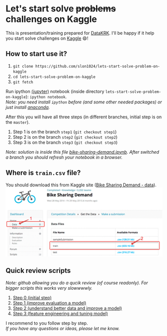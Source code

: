 # Let's start solve ~~problems~~ challenges on Kaggle
This is presentation/training prepared for [DataKRK](http://www.meetup.com/datakrk/events/225441503/).
I'll be happy if it help you start solve challenges on [Kaggle](http://kaggle.com) :smile:!

## How to start use it?
1. `git clone https://github.com/slon1024/lets-start-solve-problem-on-kaggle`
2. `cd lets-start-solve-problem-on-kaggle`
3. `git fetch`

Run ipython [(jupyter)](https://jupyter.org/) notebook (inside directory `lets-start-solve-problem-on-kaggle`):
`ipython notebook`.  
*Note: you need install `ipython` before (and some other needed packages) or just install [anaconda](https://www.continuum.io/downloads).*

After this you will have all three steps (in different branches, initial step is on the `master`).

1. Step 1 is on the branch `step1` (`git checkout step1`)  
2. Step 2 is on the branch `step2` (`git checkout step2`)  
3. Step 3 is on the branch `step3` (`git checkout step3`)  

*Note: solution is inside this file [bike-sharing-demand.ipynb](https://github.com/slon1024/lets-start-solve-problem-on-kaggle/blob/master/bike-sharing-demand.ipynb). After switched a branch you should refresh your notebook in a browser.*

## Where is `train.csv` file?
You should download this from Kaggle site ([Bike Sharing Demand - data](https://www.kaggle.com/c/bike-sharing-demand/data)).
![get data from Kaggle](https://raw.githubusercontent.com/slon1024/lets-start-solve-problem-on-kaggle/master/data.png)


## Quick review scripts
*Note: github allowing you do a qucik review  (of course readonly). For bigger scripts this works very slowwwwly.*

1. [Step 0 (initial step)](https://github.com/slon1024/lets-start-solve-problem-on-kaggle/blob/master/bike-sharing-demand.ipynb)
2. [Step 1 (improve evaluation a model)](https://github.com/slon1024/lets-start-solve-problem-on-kaggle/blob/step1/bike-sharing-demand.ipynb)
3. [Step 2 (understand better data and improve a model)](https://github.com/slon1024/lets-start-solve-problem-on-kaggle/blob/step2/bike-sharing-demand.ipynb)
4. [Step 3 (feature engineering and tuning model)](https://github.com/slon1024/lets-start-solve-problem-on-kaggle/blob/step3/bike-sharing-demand.ipynb)


I recommend to you follow step by step.  
*If you have any questions or ideas, please let me know.*

